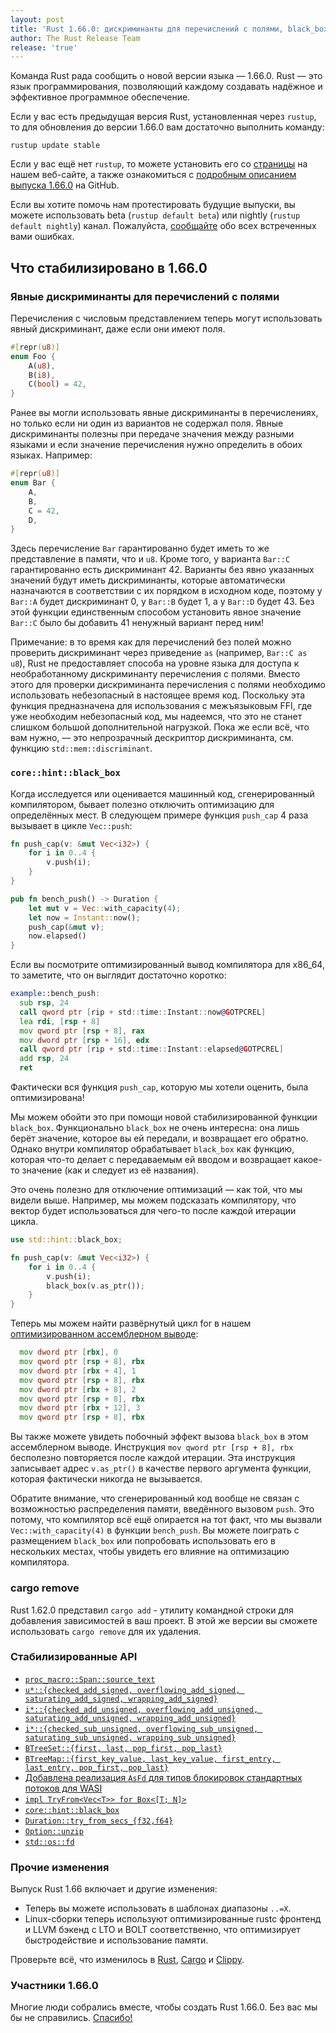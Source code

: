 ```yaml
---
layout: post
title: 'Rust 1.66.0: дискриминанты для перечислений с полями, black_box, cargo remove'
author: The Rust Release Team
release: 'true'
---
```


Команда Rust рада сообщить о новой версии языка — 1.66.0. Rust — это язык программирования, позволяющий каждому создавать надёжное и эффективное программное обеспечение.

Если у вас есть предыдущая версия Rust, установленная через `rustup`, то для обновления до версии 1.66.0 вам достаточно выполнить команду:

```console
rustup update stable
```

Если у вас ещё нет `rustup`, то можете установить его со [страницы](https://www.rust-lang.org/install.html) на нашем веб-сайте, а также ознакомиться с [подробным описанием выпуска 1.66.0](https://github.com/rust-lang/rust/blob/stable/RELEASES.md#version-1660-2022-12-15) на GitHub.

Если вы хотите помочь нам протестировать будущие выпуски, вы можете использовать beta (`rustup default beta`) или nightly (`rustup default nightly`) канал. Пожалуйста, [сообщайте](https://github.com/rust-lang/rust/issues/new/choose) обо всех встреченных вами ошибках.

## Что стабилизировано в 1.66.0

### Явные дискриминанты для перечислений с полями

Перечисления с числовым представлением теперь могут использовать явный дискриминант, даже если они имеют поля.

```rust
#[repr(u8)]
enum Foo {
    A(u8),
    B(i8),
    C(bool) = 42,
}
```

Ранее вы могли использовать явные дискриминанты в перечислениях, но только если ни один из вариантов не содержал поля. Явные дискриминанты полезны при передаче значения между разными языками и если значение перечисления нужно определить в обоих языках. Например:

```rust
#[repr(u8)]
enum Bar {
    A,
    B,
    C = 42,
    D,
}
```

Здесь перечисление `Bar` гарантированно будет иметь то же представление в памяти, что и `u8`. Кроме того, у варианта `Bar::C` гарантированно есть дискриминант 42. Варианты без явно указанных значений будут иметь дискриминанты, которые автоматически назначаются в соответствии с их порядком в исходном коде, поэтому у `Bar::A` будет дискриминант 0, у `Bar::B` будет 1, а у `Bar::D` будет 43. Без этой функции единственным способом установить явное значение `Bar::C` было бы добавить 41 ненужный вариант перед ним!

Примечание: в то время как для перечислений без полей можно проверить дискриминант через приведение `as` (например, `Bar::C as u8`), Rust не предоставляет способа на уровне языка для доступа к необработанному дискриминанту перечисления с полями. Вместо этого для проверки дискриминанта перечисления с полями необходимо использовать небезопасный в настоящее время код. Поскольку эта функция предназначена для использования с межъязыковым FFI, где уже необходим небезопасный код, мы надеемся, что это не станет слишком большой дополнительной нагрузкой. Пока же если всё, что вам нужно, — это непрозрачный дескриптор дискриминанта, см. функцию `std::mem::discriminant`.

### `core::hint::black_box`

Когда исследуется или оценивается машинный код, сгенерированный компилятором, бывает полезно отключить оптимизацию для определённых мест. В следующем примере функция `push_cap` 4 раза вызывает в цикле `Vec::push`:

```rust
fn push_cap(v: &mut Vec<i32>) {
    for i in 0..4 {
        v.push(i);
    }
}

pub fn bench_push() -> Duration {
    let mut v = Vec::with_capacity(4);
    let now = Instant::now();
    push_cap(&mut v);
    now.elapsed()
}
```

Если вы посмотрите оптимизированный вывод компилятора для x86_64, то заметите, что он выглядит достаточно коротко:

```asm
example::bench_push:
  sub rsp, 24
  call qword ptr [rip + std::time::Instant::now@GOTPCREL]
  lea rdi, [rsp + 8]
  mov qword ptr [rsp + 8], rax
  mov dword ptr [rsp + 16], edx
  call qword ptr [rip + std::time::Instant::elapsed@GOTPCREL]
  add rsp, 24
  ret
```

Фактически вся функция `push_cap`, которую мы хотели оценить, была оптимизирована!

Мы можем обойти это при помощи новой стабилизированной функции `black_box`. Функционально `black_box` не очень интересна: она лишь берёт значение, которое вы ей передали, и возвращает его обратно. Однако внутри компилятор обрабатывает `black_box` как функцию, которая что-то делает с передаваемым ей вводом и возвращает какое-то значение (как и следует из её названия).

Это очень полезно для отключение оптимизаций — как той, что мы видели выше. Например, мы можем подсказать компилятору, что вектор будет использоваться для чего-то после каждой итерации цикла.

```rust
use std::hint::black_box;

fn push_cap(v: &mut Vec<i32>) {
    for i in 0..4 {
        v.push(i);
        black_box(v.as_ptr());
    }
}
```

Теперь мы можем найти развёрнутый цикл for в нашем [оптимизированном ассемблерном выводе](https://rust.godbolt.org/z/Ws1GGbY6Y):

```asm
  mov dword ptr [rbx], 0
  mov qword ptr [rsp + 8], rbx
  mov dword ptr [rbx + 4], 1
  mov qword ptr [rsp + 8], rbx
  mov dword ptr [rbx + 8], 2
  mov qword ptr [rsp + 8], rbx
  mov dword ptr [rbx + 12], 3
  mov qword ptr [rsp + 8], rbx
```

Вы также можете увидеть побочный эффект вызова `black_box` в этом ассемблерном выводе. Инструкция `mov qword ptr [rsp + 8], rbx` бесполезно повторяется после каждой итерации. Эта инструкция записывает адрес `v.as_ptr()` в качестве первого аргумента функции, которая фактически никогда не вызывается.

Обратите внимание, что сгенерированный код вообще не связан с возможностью распределения памяти, введённого вызовом `push`. Это потому, что компилятор всё ещё опирается на тот факт, что мы вызвали `Vec::with_capacity(4)` в функции `bench_push`. Вы можете поиграть с размещением `black_box` или попробовать использовать его в нескольких местах, чтобы увидеть его влияние на оптимизацию компилятора.

### cargo remove

Rust 1.62.0 представил `cargo add` - утилиту командной строки для добавления зависимостей в ваш проект. В этой же версии вы сможете использовать `cargo remove` для их удаления.

### Стабилизированные API

- [`proc_macro::Span::source_text`](https://doc.rust-lang.org/stable/proc_macro/struct.Span.html#method.source_text)
- [`u*::{checked_add_signed, overflowing_add_signed, saturating_add_signed, wrapping_add_signed}`](https://doc.rust-lang.org/stable/std/primitive.u8.html#method.checked_add_signed)
- [`i*::{checked_add_unsigned, overflowing_add_unsigned, saturating_add_unsigned, wrapping_add_unsigned}`](https://doc.rust-lang.org/stable/std/primitive.i8.html#method.checked_add_unsigned)
- [`i*::{checked_sub_unsigned, overflowing_sub_unsigned, saturating_sub_unsigned, wrapping_sub_unsigned}`](https://doc.rust-lang.org/stable/std/primitive.i8.html#method.checked_sub_unsigned)
- [`BTreeSet::{first, last, pop_first, pop_last}`](https://doc.rust-lang.org/stable/std/collections/struct.BTreeSet.html#method.first)
- [`BTreeMap::{first_key_value, last_key_value, first_entry, last_entry, pop_first, pop_last}`](https://doc.rust-lang.org/stable/std/collections/struct.BTreeMap.html#method.first_key_value)
- [Добавлена реализация `AsFd` для типов блокировок стандартных потоков для WASI](https://github.com/rust-lang/rust/pull/101768/)
- [`impl TryFrom<Vec<T>> for Box<[T; N]>`](https://doc.rust-lang.org/stable/std/boxed/struct.Box.html#impl-TryFrom%3CVec%3CT%2C%20Global%3E%3E-for-Box%3C%5BT%3B%20N%5D%2C%20Global%3E)
- [`core::hint::black_box`](https://doc.rust-lang.org/stable/std/hint/fn.black_box.html)
- [`Duration::try_from_secs_{f32,f64}`](https://doc.rust-lang.org/stable/std/time/struct.Duration.html#method.try_from_secs_f32)
- [`Option::unzip`](https://doc.rust-lang.org/stable/std/option/enum.Option.html#method.unzip)
- [`std::os::fd`](https://doc.rust-lang.org/stable/std/os/fd/index.html)

### Прочие изменения

Выпуск Rust 1.66 включает и другие изменения:

- Теперь вы можете использовать в шаблонах диапазоны <code>..=X</code>.
- Linux-сборки теперь используют оптимизированные rustc фронтенд и LLVM бэкенд с LTO и BOLT соответственно, что оптимизирует быстродействие и использование памяти.

Проверьте всё, что изменилось в [Rust](https://github.com/rust-lang/rust/blob/stable/RELEASES.md#version-1660-2022-12-15), [Cargo](https://github.com/rust-lang/cargo/blob/master/CHANGELOG.md#cargo-166-2022-12-15) и [Clippy](https://github.com/rust-lang/rust-clippy/blob/master/CHANGELOG.md#rust-166).

### Участники 1.66.0

Многие люди собрались вместе, чтобы создать Rust 1.66.0. Без вас мы бы не справились. [Спасибо!](https://thanks.rust-lang.org/rust/1.66.0/)
